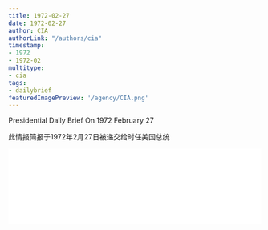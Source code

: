 ```yaml
---
title: 1972-02-27
date: 1972-02-27
author: CIA 
authorLink: "/authors/cia"
timestamp: 
- 1972
- 1972-02
multitype: 
- cia
tags: 
- dailybrief
featuredImagePreview: '/agency/CIA.png'
---
```



Presidential Daily Brief On 1972 February 27

此情报简报于1972年2月27日被递交给时任美国总统

<!--more-->





<div id="over" style="width:100%; overflow:hidden"> <iframe id="sFrame" name="sFrame" frameborder="no" border="0"  allowfullscreen marginwidth="0" scrolling="no" src = " /CIA/1972-02-27.html "  style = " position:absulute; width: 806px; top: 300;" > </iframe> </div>